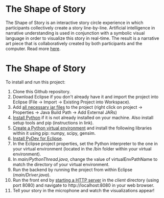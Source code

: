 
# The Shape of Story

The Shape of Story is an interactive story circle experience in which participants collectively create a story line-by-line. Artificial intelligence in narrative understanding is used in conjunction with a symbolic visual language in order to visualize this story in real-time. The result is a narrative art piece that is collaboratively created by both participants and the computer. Read more [here](http://www.durilong.com/art/#/shape-of-story/).


# The Shape of Story

To install and run this project: 

1. Clone this Github repository.
2. Download Eclipse if you don't already have it and import the project into Eclipse (File &rarr; Import &rarr; Existing Project into Workspace).
3. Add [all necessary jar files](https://drive.google.com/open?id=0B7Q1JqWywb_nWEM3TmRwR09BdVU) to the project (right click on project &rarr; Properties &rarr; Java Build Path &rarr; Add External JARs) 
4. [Install Python](http://python-guide-pt-br.readthedocs.io/en/latest/starting/installation/) if it is not already installed on your machine. Also install setup tools and pip (instructions in link).
5. [Create a Python virtual environment](http://python-guide-pt-br.readthedocs.io/en/latest/dev/virtualenvs/#virtualenvironments-ref) and install the following libraries within it using pip: numpy, scipy, gensim.
6. [Install PyDev for Eclipse](https://codeyarns.com/2014/12/23/how-to-install-pydev/).
7. In the Eclipse project properties, set the Python interpreter to the one in your virtual environment (located in the /bin folder within your virtual environment).
8. In *main/PythonThread.java*, change the value of virtualEnvPathName to match the directory of your virtual environment.
9. Run the backend by running the project from within Eclipse (*main/Driver.java*).
10. Run the front end by [starting a HTTP server](http://lifehacker.com/start-a-simple-web-server-from-any-directory-on-your-ma-496425450) in the *client* directory (using port 8080) and navigate to http://localhost:8080 in your web browser.
11. Tell your story in the microphone and watch the visualizations appear! 